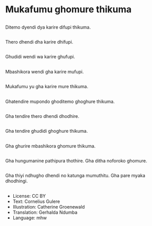# Mukafumu ghomure thikuma

##
Ditemo dyendi dya karire difupi thikuma.

##
Thero dhendi dha karire dhifupi.

##
Ghudidi wendi wa karire ghufupi.

##
Mbashikora wendi gha karire mufupi.

##
Mukafumu yu gha karire mure thikuma.

##
Ghatendire mupondo ghoditemo ghoghure thikuma.

##
Gha tendire thero dhendi dhodhire.

##
Gha tendire ghudidi ghoghure thikuma.

##
Gha ghurire mbashikora ghomure thikuma.

##
Gha hungumanine pathipura thothire. Gha ditha noforoko ghomure.

##
Gha thiyi ndhugho dhendi no katunga mumuthitu. Gha pare myaka dhodhingi.

##
* License: CC BY
* Text: Cornelius Gulere
* Illustration: Catherine Groenewald
* Translation: Gerhalda Ndumba
* Language: mhw
